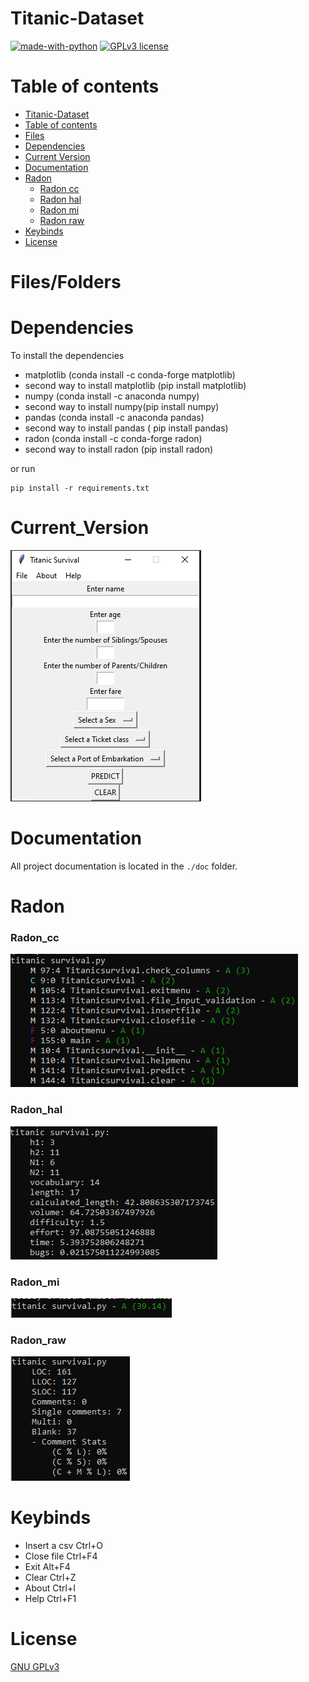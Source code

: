 # Titanic-Dataset

[![made-with-python](https://img.shields.io/badge/Made%20with-Python-1f425f.svg)](https://www.python.org/) [![GPLv3 license](https://img.shields.io/badge/License-GPLv3-blue.svg)](http://perso.crans.org/besson/LICENSE.html)


# Table of contents

<!--ts-->
  * [Titanic-Dataset](#Titanic-Dataset)
  * [Table of contents](#Table_of_contents)
  * [Files](#Files)
  * [Dependencies](#Dependencies)
  * [Current Version](#Current_Version)
  * [Documentation](#Documentation)
  * [Radon](#Radon)
    * [Radon cc](#Radon_cc)
    * [Radon hal](#Radon_hal)
    * [Radon mi](#Radon_mi)
    * [Radon raw](#Radon_raw)
  * [Keybinds](#Keybinds)
  * [License](#License)
<!--te-->


# Files/Folders

# Dependencies


To install the dependencies

<ul>
    <li> matplotlib (conda install -c conda-forge matplotlib) </li>
    <li> second way to install matplotlib (pip install matplotlib) </li>
    <li> numpy (conda install -c anaconda numpy) </li>
    <li> second way to install numpy(pip install numpy) </li>
    <li> pandas (conda install -c anaconda pandas) </li>
    <li> second way to install pandas ( pip install pandas) </li>
    <li> radon (conda install -c conda-forge radon) </li>
    <li> second way to install radon (pip install radon) </li>
</ul>

or run


```shell
pip install -r requirements.txt
```

# Current_Version

<p><img src ="images/Titanic Survival Version.png" title = "Titanic Survival Version"/> </p>

# Documentation

All project documentation is located in the `./doc`  folder.


# Radon

### Radon_cc

<p><img src = "images/radon cc.png" title = "Titanic Survival Radon CC"/></p>

### Radon_hal

<p><img src = "images/radon hal.png" title = "Titanic Survival Radon hal"/></p>

### Radon_mi

<p><img src = "images/radon mi.png" title = "Titanic Survival Radon mi"/> </p>


### Radon_raw

<p><img src = "images/radon raw.png" title = "Titanic Survival Radon raw"/> </p>


# Keybinds

<ul>
  <li> Insert a csv Ctrl+O </li>
  <li> Close file Ctrl+F4 </li>
  <li> Exit Alt+F4 </li>
  <li> Clear Ctrl+Z </li>
  <li> About Ctrl+I </li>
  <li> Help Ctrl+F1 </li>
</ul>


# License

[GNU GPLv3](https://choosealicense.com/licenses/gpl-3.0/)